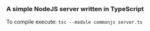 ### A simple NodeJS server written in TypeScript

To compile execute: `tsc --module commonjs server.ts`
